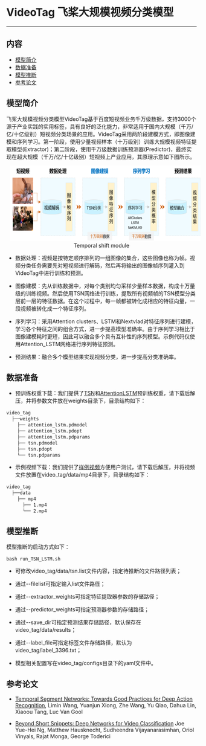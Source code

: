 # VideoTag 飞桨大规模视频分类模型

---
## 内容

- [模型简介](#模型简介)
- [数据准备](#数据准备)
- [模型推断](#模型推断)
- [参考论文](#参考论文)


## 模型简介

飞桨大规模视频分类模型VideoTag基于百度短视频业务千万级数据，支持3000个源于产业实践的实用标签，具有良好的泛化能力，非常适用于国内大规模（千万/亿/十亿级别）短视频分类场景的应用。VideoTag采用两阶段建模方式，即图像建模和序列学习。第一阶段，使用少量视频样本（十万级别）训练大规模视频特征提取模型(Extractor)；第二阶段，使用千万级数据训练预测器(Predictor)，最终实现在超大规模（千万/亿/十亿级别）短视频上产业应用，其原理示意如下图所示。

<p align="center">
<img src="video_tag.png" height=200 width=800 hspace='10'/> <br />
Temporal shift module
</p>

- 数据处理：视频是按特定顺序排列的一组图像的集合，这些图像也称为帧。视频分类任务需要先对短视频进行解码，然后再将输出的图像帧序列灌入到VideoTag中进行训练和预测。

- 图像建模：先从训练数据中，对每个类别均匀采样少量样本数据，构成十万量级的训练视频。然后使用TSN网络进行训练，提取所有视频帧的TSN模型分类层前一层的特征数据。在这个过程中，每一帧都被转化成相应的特征向量，一段视频被转化成一个特征序列。

- 序列学习：采用Attention clusters、LSTM和Nextvlad对特征序列进行建模，学习各个特征之间的组合方式，进一步提高模型准确率。由于序列学习相比于图像建模耗时更短，因此可以融合多个具有互补性的序列模型。示例代码仅使用Attention\_LSTM网络进行序列特征预测。

- 预测结果：融合多个模型结果实现视频分类，进一步提高分类准确率。


## 数据准备

- 预训练权重下载：我们提供了[TSN](https://videotag.bj.bcebos.com/video_tag_tsn.tar)和[AttentionLSTM](https://videotag.bj.bcebos.com/video_tag_lstm.tar)预训练权重，请下载后解压，并将参数文件放在weights目录下，目录结构如下：

```
video_tag
  ├──weights
    ├── attention_lstm.pdmodel
    ├── attention_lstm.pdopt  
    ├── attention_lstm.pdparams
    ├── tsn.pdmodel
    ├── tsn.pdopt
    └── tsn.pdparams
```

- 示例视频下载：我们提供了[样例视频](https://videotag.bj.bcebos.com/mp4.tar)方便用户测试，请下载后解压，并将视频文件放置在video\_tag/data/mp4目录下，目录结构如下：

```
video_tag
  ├──data
    ├── mp4
      ├── 1.mp4
      └── 2.mp4
```

## 模型推断

模型推断的启动方式如下：

    bash run_TSN_LSTM.sh

- 可修改video\_tag/data/tsn.list文件内容，指定待推断的文件路径列表；

- 通过--filelist可指定输入list文件路径；

- 通过--extractor\_weights可指定特征提取器参数的存储路径；

- 通过--predictor\_weights可指定预测器参数的存储路径；

- 通过--save\_dir可指定预测结果存储路径，默认保存在video\_tag/data/results；

- 通过--label\_file可指定标签文件存储路径，默认为video\_tag/label\_3396.txt；

- 模型相关配置写在video\_tag/configs目录下的yaml文件中。


## 参考论文

- [Temporal Segment Networks: Towards Good Practices for Deep Action Recognition](https://arxiv.org/abs/1608.00859), Limin Wang, Yuanjun Xiong, Zhe Wang, Yu Qiao, Dahua Lin, Xiaoou Tang, Luc Van Gool

- [Beyond Short Snippets: Deep Networks for Video Classification](https://arxiv.org/abs/1503.08909) Joe Yue-Hei Ng, Matthew Hausknecht, Sudheendra Vijayanarasimhan, Oriol Vinyals, Rajat Monga, George Toderici
